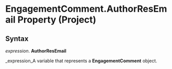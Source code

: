 
# EngagementComment.AuthorResEmail Property (Project)

## Syntax

 _expression_. **AuthorResEmail**

 _expression_A variable that represents a  **EngagementComment** object.

